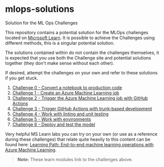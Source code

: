 # mlops-solutions

Solution for the ML Ops Challenges

This repository contains a potential solution for the MLOps challenges located on [Microsoft Learn](https://microsoftlearning.github.io/mslearn-mlops/). It is possible to achieve the Challenges using different methods, this is a singular potential solution.

The solutions contained within do not contain the challenges themselves, it is expected that you use both the Challenge site and potential solutions together (they don't make sense without each other).

If desired, attempt the challenges on your own and refer to these solutions if you get stuck.

1. [Challenge 0 - Convert a notebook to production code](Challenge0.md)
2. [Challenge 1 - Create an Azure Machine Learning job](Challenge1.md)
3. [Challenge 2 - Trigger the Azure Machine Learning job with GitHub Actions](Challenge2.md)
4. [Challenge 3 - Trigger GitHub Actions with trunk-based development](Challenge3.md)
5. [Challenge 4 - Work with linting and unit testing](Challenge4.md)
6. [Challenge 5 - Work with environments](Challenge5.md)
7. [Challenge 6 - Deploy and test the model](Challenge6.md)

Very helpful MS Learn labs you can try on your own (or use as a reference during these challenges) that relate quite heavily to this content can be found here: [Learning Path: End-to-end machine learning operations with Azure Machine Learning](https://learn.microsoft.com/training/paths/build-first-machine-operations-workflow/).

>**Note:** These learn modules link to the challenges above.
